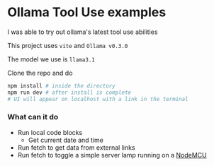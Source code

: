 # Ollama Tool Use examples

I was able to try out ollama's latest tool use abilities

This project uses `vite` and `Ollama v0.3.0` 

The model we use is `llama3.1`

Clone the repo and do 

```bash
npm install # inside the directory
npm run dev # after install is complete
# UI will appear on localhost with a link in the terminal
```

### What can it do

- Run local code blocks
    - Get current date and time
- Run fetch to get data from external links
- Run fetch to toggle a simple server lamp running on a [NodeMCU](https://www.amazon.com/HiLetgo-Internet-Development-Wireless-Micropython/dp/B010O1G1ES)

